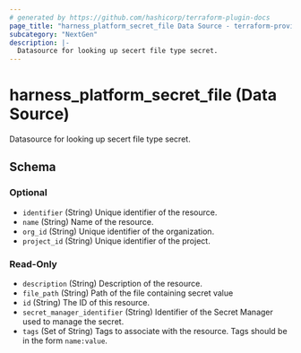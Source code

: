 ```yaml
---
# generated by https://github.com/hashicorp/terraform-plugin-docs
page_title: "harness_platform_secret_file Data Source - terraform-provider-harness"
subcategory: "NextGen"
description: |-
  Datasource for looking up secert file type secret.
---
```


# harness_platform_secret_file (Data Source)

Datasource for looking up secert file type secret.



<!-- schema generated by tfplugindocs -->
## Schema

### Optional

- `identifier` (String) Unique identifier of the resource.
- `name` (String) Name of the resource.
- `org_id` (String) Unique identifier of the organization.
- `project_id` (String) Unique identifier of the project.

### Read-Only

- `description` (String) Description of the resource.
- `file_path` (String) Path of the file containing secret value
- `id` (String) The ID of this resource.
- `secret_manager_identifier` (String) Identifier of the Secret Manager used to manage the secret.
- `tags` (Set of String) Tags to associate with the resource. Tags should be in the form `name:value`.



